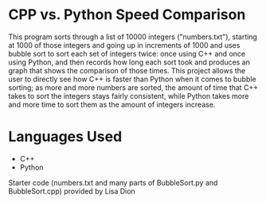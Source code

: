 # CPP vs. Python Speed Comparison
This program sorts through a list of 10000 integers ("numbers.txt"), starting at 1000 of those integers and going up in increments of 1000 and uses bubble sort to sort each set of integers twice: once using C++ and once using Python, and then records how long each sort took and produces an graph that shows the comparison of those times. This project allows the user to directly see how C++ is faster than Python when it comes to bubble sorting; as more and more numbers are sorted, the amount of time that C++ takes to sort the integers stays fairly consistent, while Python takes more and more time to sort them as the amount of integers increase.
# Languages Used
* C++
* Python


Starter code (numbers.txt and many parts of BubbleSort.py and BubbleSort.cpp) provided by Lisa Dion 


